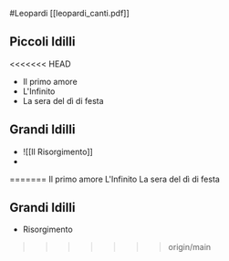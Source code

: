 #Leopardi 
[[leopardi_canti.pdf]]
## Piccoli Idilli
<<<<<<< HEAD
- Il primo amore
- L'Infinito
- La sera del dì di festa

## Grandi Idilli
- ![[Il Risorgimento]]
- 
=======
Il primo amore
L'Infinito
La sera del dì di festa

## Grandi Idilli
- Risorgimento
>>>>>>> origin/main
